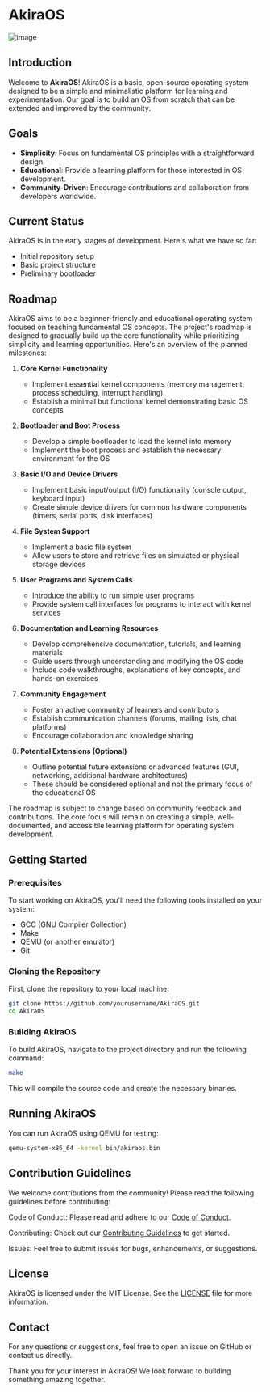 # AkiraOS

![image](https://github.com/JJMugenyi/AkiraOS/assets/62541664/060c4303-274e-47d9-8dce-07ae868afb05)

## Introduction

Welcome to **AkiraOS**! AkiraOS is a basic, open-source operating system designed to be a simple and minimalistic platform for learning and experimentation. Our goal is to build an OS from scratch that can be extended and improved by the community.

## Goals

- **Simplicity**: Focus on fundamental OS principles with a straightforward design.
- **Educational**: Provide a learning platform for those interested in OS development.
- **Community-Driven**: Encourage contributions and collaboration from developers worldwide.

## Current Status

AkiraOS is in the early stages of development. Here's what we have so far:
- Initial repository setup
- Basic project structure
- Preliminary bootloader

## Roadmap

AkiraOS aims to be a beginner-friendly and educational operating system focused on teaching fundamental OS concepts. The project's roadmap is designed to gradually build up the core functionality while prioritizing simplicity and learning opportunities. Here's an overview of the planned milestones:

1. **Core Kernel Functionality**
   - Implement essential kernel components (memory management, process scheduling, interrupt handling)
   - Establish a minimal but functional kernel demonstrating basic OS concepts

2. **Bootloader and Boot Process**
   - Develop a simple bootloader to load the kernel into memory
   - Implement the boot process and establish the necessary environment for the OS

3. **Basic I/O and Device Drivers**
   - Implement basic input/output (I/O) functionality (console output, keyboard input)
   - Create simple device drivers for common hardware components (timers, serial ports, disk interfaces)

4. **File System Support**
   - Implement a basic file system
   - Allow users to store and retrieve files on simulated or physical storage devices

5. **User Programs and System Calls**
   - Introduce the ability to run simple user programs
   - Provide system call interfaces for programs to interact with kernel services

6. **Documentation and Learning Resources**
   - Develop comprehensive documentation, tutorials, and learning materials
   - Guide users through understanding and modifying the OS code
   - Include code walkthroughs, explanations of key concepts, and hands-on exercises

7. **Community Engagement**
   - Foster an active community of learners and contributors
   - Establish communication channels (forums, mailing lists, chat platforms)
   - Encourage collaboration and knowledge sharing

8. **Potential Extensions (Optional)**
   - Outline potential future extensions or advanced features (GUI, networking, additional hardware architectures)
   - These should be considered optional and not the primary focus of the educational OS

The roadmap is subject to change based on community feedback and contributions. The core focus will remain on creating a simple, well-documented, and accessible learning platform for operating system development.


## Getting Started

### Prerequisites

To start working on AkiraOS, you'll need the following tools installed on your system:
- GCC (GNU Compiler Collection)
- Make
- QEMU (or another emulator)
- Git

### Cloning the Repository

First, clone the repository to your local machine:

```bash
git clone https://github.com/yourusername/AkiraOS.git
cd AkiraOS
```

### Building AkiraOS
To build AkiraOS, navigate to the project directory and run the following command:

```bash
make
```

This will compile the source code and create the necessary binaries.

## Running AkiraOS
You can run AkiraOS using QEMU for testing:

```bash
qemu-system-x86_64 -kernel bin/akiraos.bin
```

## Contribution Guidelines

We welcome contributions from the community! Please read the following guidelines before contributing:

Code of Conduct: Please read and adhere to our [Code of Conduct](CODE_OF_CONDUCT.md).


Contributing: Check out our [Contributing Guidelines](CONTRIBUTING.md) to get started.


Issues: Feel free to submit issues for bugs, enhancements, or suggestions.


## License

AkiraOS is licensed under the MIT License. See the [LICENSE](LICENSE) file for more information.

## Contact

For any questions or suggestions, feel free to open an issue on GitHub or contact us directly.

Thank you for your interest in AkiraOS! We look forward to building something amazing together.



